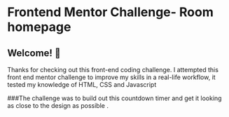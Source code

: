 # Frontend Mentor Challenge- Room homepage



## Welcome! 👋

Thanks for checking out this front-end coding challenge. I attempted this front end mentor challenge  to improve my skills in a real-life workflow, it tested my knowledge of HTML, CSS and Javascript

###The challenge was to build out this countdown timer and get it looking as close to the design as possible
.

